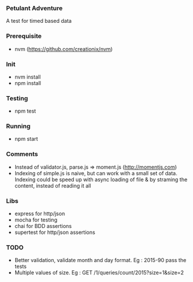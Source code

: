 ### Petulant Adventure
A test for timed based data

### Prerequisite

  * nvm (https://github.com/creationix/nvm)

### Init

  * nvm install
  * npm install

### Testing

  * npm test

### Running

  * npm start

### Comments

  * Instead of validator.js, parse.js => moment.js (http://momentjs.com)
  * Indexing of simple.js is naive, but can work with a small set of data. Indexing could be speed up with async loading of file & by straming the content, instead of reading it all

### Libs

  * express for http/json
  * mocha for testing
  * chai for BDD assertions
  * supertest for http/json assertions

### TODO

  * Better validation, validate month and day format. Eg : 2015-90 pass the tests
  * Multiple values of size. Eg : GET /1/queries/count/2015?size=1&size=2